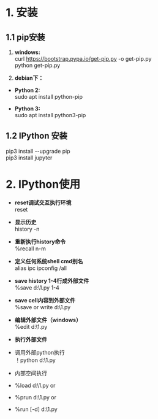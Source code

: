 # 1. 安装  
## 1.1 pip安装  

1. **windows:**  
curl https://bootstrap.pypa.io/get-pip.py -o get-pip.py  
python get-pip.py  
  
2. **debian下：**  
+ **Python 2:**  
sudo apt install python-pip  
  
+ **Python 3:**  
sudo apt install python3-pip  
  
## 1.2 IPython 安装 
pip3 install --upgrade pip  
pip3 install jupyter  
  
  
# 2. **IPython使用**  
+ **reset调试交互执行环境**  
reset  
  
+ **显示历史**  
history -n  
  
+ **重新执行history命令**  
%recall n-m  
  
+ **定义任何系统shell cmd别名**  
alias ipc ipconfig /all  
  
+ **save history 1-4行成外部文件**  
%save d:\1.py 1-4  
  
+ **save cell内容到外部文件**  
%save or write d:\1.py  
  
+ **编辑外部文件（windows）**  
%edit d:\1.py  
  
+ **执行外部文件**  
+ 调用外部python执行  
！python d:\1.py  
  
+ 内部空间执行  
+ %load d:\1.py or  
+ %prun d:\1.py or  
+ %run [-d] d:\1.py  
  


<!--stackedit_data:
eyJoaXN0b3J5IjpbNTk1OTM2OTQzXX0=
-->